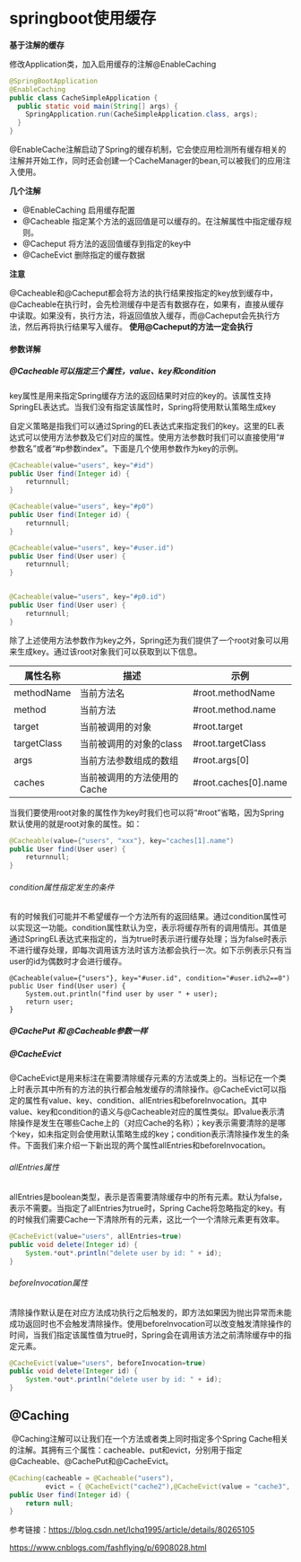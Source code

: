 # springboot使用缓存

**基于注解的缓存**

修改Application类，加入启用缓存的注解@EnableCaching

```java
@SpringBootApplication
@EnableCaching
public class CacheSimpleApplication {
  public static void main(String[] args) {
    SpringApplication.run(CacheSimpleApplication.class, args);
  }
}
```

@EnableCache注解启动了Spring的缓存机制，它会使应用检测所有缓存相关的注解并开始工作，同时还会创建一个CacheManager的bean,可以被我们的应用注入使用。

**几个注解**

- @EnableCaching 启用缓存配置
- @Cacheable 指定某个方法的返回值是可以缓存的。在注解属性中指定缓存规则。
- @Cacheput 将方法的返回值缓存到指定的key中
- @CacheEvict 删除指定的缓存数据

**注意**

@Cacheable和@Cacheput都会将方法的执行结果按指定的key放到缓存中，@Cacheable在执行时，会先检测缓存中是否有数据存在，如果有，直接从缓存中读取。如果没有，执行方法，将返回值放入缓存，而@Cacheput会先执行方法，然后再将执行结果写入缓存。 **使用@Cacheput的方法一定会执行**

#### **参数详解**

##### **@Cacheable可以指定三个属性，value、key和condition**

 key属性是用来指定Spring缓存方法的返回结果时对应的key的。该属性支持SpringEL表达式。当我们没有指定该属性时，Spring将使用默认策略生成key



自定义策略是指我们可以通过Spring的EL表达式来指定我们的key。这里的EL表达式可以使用方法参数及它们对应的属性。使用方法参数时我们可以直接使用“#参数名”或者“#p参数index”。下面是几个使用参数作为key的示例。

  

```java
@Cacheable(value="users", key="#id")
public User find(Integer id) {
    returnnull;
} 

@Cacheable(value="users", key="#p0")
public User find(Integer id) {
    returnnull;
} 

@Cacheable(value="users", key="#user.id")
public User find(User user) {
    returnnull;
}


@Cacheable(value="users", key="#p0.id")
public User find(User user) {
    returnnull;
}
```

 

​    除了上述使用方法参数作为key之外，Spring还为我们提供了一个root对象可以用来生成key。通过该root对象我们可以获取到以下信息。

| 属性名称    | 描述                        | 示例                 |
| ----------- | --------------------------- | -------------------- |
| methodName  | 当前方法名                  | #root.methodName     |
| method      | 当前方法                    | #root.method.name    |
| target      | 当前被调用的对象            | #root.target         |
| targetClass | 当前被调用的对象的class     | #root.targetClass    |
| args        | 当前方法参数组成的数组      | #root.args[0]        |
| caches      | 当前被调用的方法使用的Cache | #root.caches[0].name |

 

​    当我们要使用root对象的属性作为key时我们也可以将“#root”省略，因为Spring默认使用的就是root对象的属性。如：

```java
@Cacheable(value={"users", "xxx"}, key="caches[1].name")
public User find(User user) {
    returnnull;
}
```

######  condition属性指定发生的条件

​       有的时候我们可能并不希望缓存一个方法所有的返回结果。通过condition属性可以实现这一功能。condition属性默认为空，表示将缓存所有的调用情形。其值是通过SpringEL表达式来指定的，当为true时表示进行缓存处理；当为false时表示不进行缓存处理，即每次调用该方法时该方法都会执行一次。如下示例表示只有当user的id为偶数时才会进行缓存。

```
@Cacheable(value={"users"}, key="#user.id", condition="#user.id%2==0")
public User find(User user) {
	System.out.println("find user by user " + user);
	return user;
}
```

##### @CachePut 和 @Cacheable参数一样

##### @CacheEvict

​    @CacheEvict是用来标注在需要清除缓存元素的方法或类上的。当标记在一个类上时表示其中所有的方法的执行都会触发缓存的清除操作。@CacheEvict可以指定的属性有value、key、condition、allEntries和beforeInvocation。其中value、key和condition的语义与@Cacheable对应的属性类似。即value表示清除操作是发生在哪些Cache上的（对应Cache的名称）；key表示需要清除的是哪个key，如未指定则会使用默认策略生成的key；condition表示清除操作发生的条件。下面我们来介绍一下新出现的两个属性allEntries和beforeInvocation。

###### allEntries属性

​    allEntries是boolean类型，表示是否需要清除缓存中的所有元素。默认为false，表示不需要。当指定了allEntries为true时，Spring Cache将忽略指定的key。有的时候我们需要Cache一下清除所有的元素，这比一个一个清除元素更有效率。

```java
@CacheEvict(value="users", allEntries=true)
public void delete(Integer id) {
    System.*out*.println("delete user by id: " + id);
}
```

 

###### beforeInvocation属性

​    清除操作默认是在对应方法成功执行之后触发的，即方法如果因为抛出异常而未能成功返回时也不会触发清除操作。使用beforeInvocation可以改变触发清除操作的时间，当我们指定该属性值为true时，Spring会在调用该方法之前清除缓存中的指定元素。

  

```java
@CacheEvict(value="users", beforeInvocation=true)
public void delete(Integer id) {
	System.*out*.println("delete user by id: " + id);
}
```

## @Caching

​    @Caching注解可以让我们在一个方法或者类上同时指定多个Spring Cache相关的注解。其拥有三个属性：cacheable、put和evict，分别用于指定@Cacheable、@CachePut和@CacheEvict。

 

```java
@Caching(cacheable = @Cacheable("users"), 
         evict = { @CacheEvict("cache2"),@CacheEvict(value = "cache3", allEntries = true) })
public User find(Integer id) {
	return null;
}
```



参考链接：https://blog.csdn.net/lchq1995/article/details/80265105

https://www.cnblogs.com/fashflying/p/6908028.html